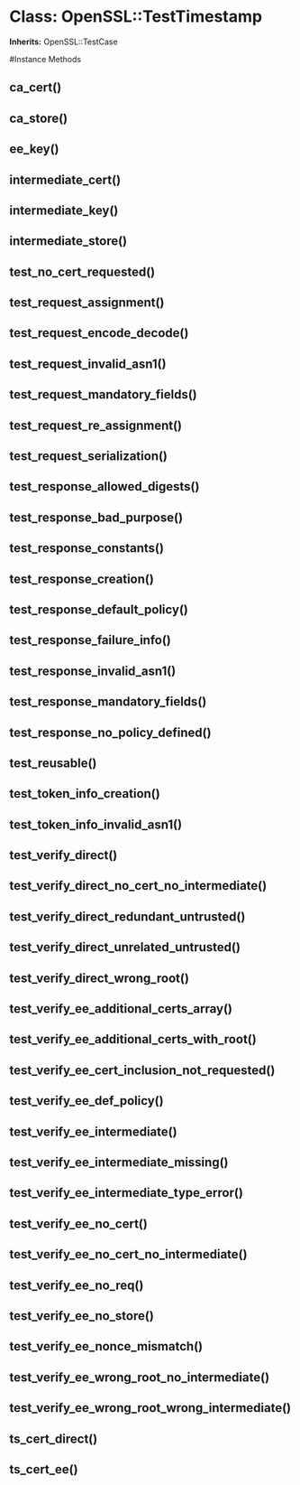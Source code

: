 # Class: OpenSSL::TestTimestamp
**Inherits:** OpenSSL::TestCase
    




#Instance Methods
## ca_cert() [](#method-i-ca_cert)

## ca_store() [](#method-i-ca_store)

## ee_key() [](#method-i-ee_key)

## intermediate_cert() [](#method-i-intermediate_cert)

## intermediate_key() [](#method-i-intermediate_key)

## intermediate_store() [](#method-i-intermediate_store)

## test_no_cert_requested() [](#method-i-test_no_cert_requested)

## test_request_assignment() [](#method-i-test_request_assignment)

## test_request_encode_decode() [](#method-i-test_request_encode_decode)

## test_request_invalid_asn1() [](#method-i-test_request_invalid_asn1)

## test_request_mandatory_fields() [](#method-i-test_request_mandatory_fields)

## test_request_re_assignment() [](#method-i-test_request_re_assignment)

## test_request_serialization() [](#method-i-test_request_serialization)

## test_response_allowed_digests() [](#method-i-test_response_allowed_digests)

## test_response_bad_purpose() [](#method-i-test_response_bad_purpose)

## test_response_constants() [](#method-i-test_response_constants)

## test_response_creation() [](#method-i-test_response_creation)

## test_response_default_policy() [](#method-i-test_response_default_policy)

## test_response_failure_info() [](#method-i-test_response_failure_info)

## test_response_invalid_asn1() [](#method-i-test_response_invalid_asn1)

## test_response_mandatory_fields() [](#method-i-test_response_mandatory_fields)

## test_response_no_policy_defined() [](#method-i-test_response_no_policy_defined)

## test_reusable() [](#method-i-test_reusable)

## test_token_info_creation() [](#method-i-test_token_info_creation)

## test_token_info_invalid_asn1() [](#method-i-test_token_info_invalid_asn1)

## test_verify_direct() [](#method-i-test_verify_direct)

## test_verify_direct_no_cert_no_intermediate() [](#method-i-test_verify_direct_no_cert_no_intermediate)

## test_verify_direct_redundant_untrusted() [](#method-i-test_verify_direct_redundant_untrusted)

## test_verify_direct_unrelated_untrusted() [](#method-i-test_verify_direct_unrelated_untrusted)

## test_verify_direct_wrong_root() [](#method-i-test_verify_direct_wrong_root)

## test_verify_ee_additional_certs_array() [](#method-i-test_verify_ee_additional_certs_array)

## test_verify_ee_additional_certs_with_root() [](#method-i-test_verify_ee_additional_certs_with_root)

## test_verify_ee_cert_inclusion_not_requested() [](#method-i-test_verify_ee_cert_inclusion_not_requested)

## test_verify_ee_def_policy() [](#method-i-test_verify_ee_def_policy)

## test_verify_ee_intermediate() [](#method-i-test_verify_ee_intermediate)

## test_verify_ee_intermediate_missing() [](#method-i-test_verify_ee_intermediate_missing)

## test_verify_ee_intermediate_type_error() [](#method-i-test_verify_ee_intermediate_type_error)

## test_verify_ee_no_cert() [](#method-i-test_verify_ee_no_cert)

## test_verify_ee_no_cert_no_intermediate() [](#method-i-test_verify_ee_no_cert_no_intermediate)

## test_verify_ee_no_req() [](#method-i-test_verify_ee_no_req)

## test_verify_ee_no_store() [](#method-i-test_verify_ee_no_store)

## test_verify_ee_nonce_mismatch() [](#method-i-test_verify_ee_nonce_mismatch)

## test_verify_ee_wrong_root_no_intermediate() [](#method-i-test_verify_ee_wrong_root_no_intermediate)

## test_verify_ee_wrong_root_wrong_intermediate() [](#method-i-test_verify_ee_wrong_root_wrong_intermediate)

## ts_cert_direct() [](#method-i-ts_cert_direct)

## ts_cert_ee() [](#method-i-ts_cert_ee)

